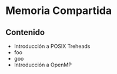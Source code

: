 # Memoria Compartida
## Contenido
* Introducción a POSIX Treheads
* foo
* goo
* Introducción a OpenMP
